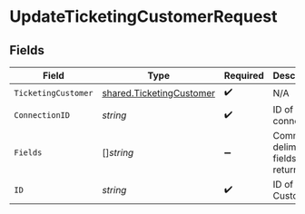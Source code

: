 # UpdateTicketingCustomerRequest


## Fields

| Field                                                                       | Type                                                                        | Required                                                                    | Description                                                                 |
| --------------------------------------------------------------------------- | --------------------------------------------------------------------------- | --------------------------------------------------------------------------- | --------------------------------------------------------------------------- |
| `TicketingCustomer`                                                         | [shared.TicketingCustomer](../../../pkg/models/shared/ticketingcustomer.md) | :heavy_check_mark:                                                          | N/A                                                                         |
| `ConnectionID`                                                              | *string*                                                                    | :heavy_check_mark:                                                          | ID of the connection                                                        |
| `Fields`                                                                    | []*string*                                                                  | :heavy_minus_sign:                                                          | Comma-delimited fields to return                                            |
| `ID`                                                                        | *string*                                                                    | :heavy_check_mark:                                                          | ID of the Customer                                                          |